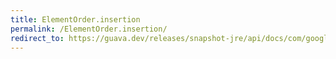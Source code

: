 ```yaml
---
title: ElementOrder.insertion
permalink: /ElementOrder.insertion/
redirect_to: https://guava.dev/releases/snapshot-jre/api/docs/com/google/common/graph/ElementOrder.html#insertion--
---
```

